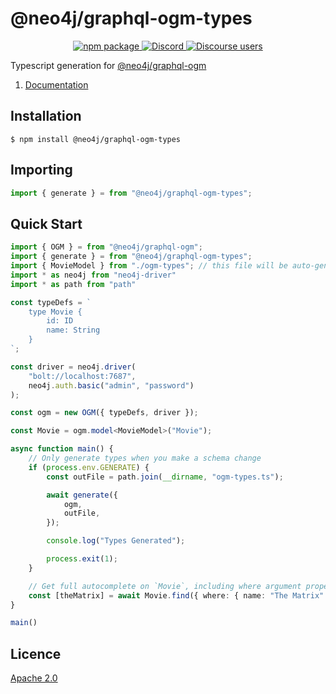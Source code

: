# @neo4j/graphql-ogm-types

<p align="center">
  <a href="https://badge.fury.io/js/%40neo4j%2Fgraphql-ogm">
    <img alt="npm package" src="https://badge.fury.io/js/%40neo4j%2Fgraphql-ogm-types.svg">
  </a>
  <a href="https://discord.gg/neo4j">
    <img alt="Discord" src="https://img.shields.io/discord/787399249741479977?logo=discord&logoColor=white">
  </a>
  <a href="https://community.neo4j.com/c/drivers-stacks/graphql/33">
    <img alt="Discourse users" src="https://img.shields.io/discourse/users?logo=discourse&server=https%3A%2F%2Fcommunity.neo4j.com">
  </a>
</p>

Typescript generation for [@neo4j/graphql-ogm](https://www.npmjs.com/package/@neo4j/graphql-ogm)

1. [Documentation](https://neo4j.com/docs/graphql-manual/current/ogm/)

## Installation

```
$ npm install @neo4j/graphql-ogm-types
```

## Importing

```ts
import { generate } = from "@neo4j/graphql-ogm-types";
```

## Quick Start

```ts
import { OGM } = from "@neo4j/graphql-ogm";
import { generate } = from "@neo4j/graphql-ogm-types";
import { MovieModel } from "./ogm-types"; // this file will be auto-generated using 'generate'
import * as neo4j from "neo4j-driver"
import * as path from "path"

const typeDefs = `
    type Movie {
        id: ID
        name: String
    }
`;

const driver = neo4j.driver(
    "bolt://localhost:7687",
    neo4j.auth.basic("admin", "password")
);

const ogm = new OGM({ typeDefs, driver });

const Movie = ogm.model<MovieModel>("Movie");

async function main() {
    // Only generate types when you make a schema change
    if (process.env.GENERATE) {
        const outFile = path.join(__dirname, "ogm-types.ts");

        await generate({
            ogm,
            outFile,
        });

        console.log("Types Generated");

        process.exit(1);
    }

    // Get full autocomplete on `Movie`, including where argument properties plus the return value
    const [theMatrix] = await Movie.find({ where: { name: "The Matrix" } });
}

main()
```

## Licence

[Apache 2.0](https://github.com/neo4j/graphql/blob/master/packages/ogm/LICENSE.txt)
